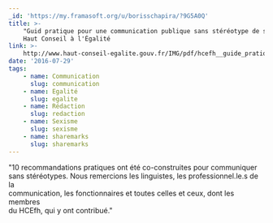 ```yaml
---
_id: 'https://my.framasoft.org/u/borisschapira/?9G5A0Q'
title: >-
    "Guid pratique pour une communication publique sans stéréotype de sexe",
    Haut Conseil à l'Égalité
link: >-
    http://www.haut-conseil-egalite.gouv.fr/IMG/pdf/hcefh__guide_pratique_com_sans_stereo-_vf-_2015_11_05.pdf
date: '2016-07-29'
tags:
    - name: Communication
      slug: communication
    - name: Egalité
      slug: egalite
    - name: Rédaction
      slug: redaction
    - name: Sexisme
      slug: sexisme
    - name: sharemarks
      slug: sharemarks
---
```


<div class="markdown"><p>&quot;10 recommandations pratiques ont été co-construites pour communiquer<br />
sans stéréotypes. Nous remercions les linguistes, les professionnel.le.s de la<br />
communication, les fonctionnaires et toutes celles et ceux, dont les membres<br />
du HCEfh, qui y ont contribué.&quot;
</p></div>
